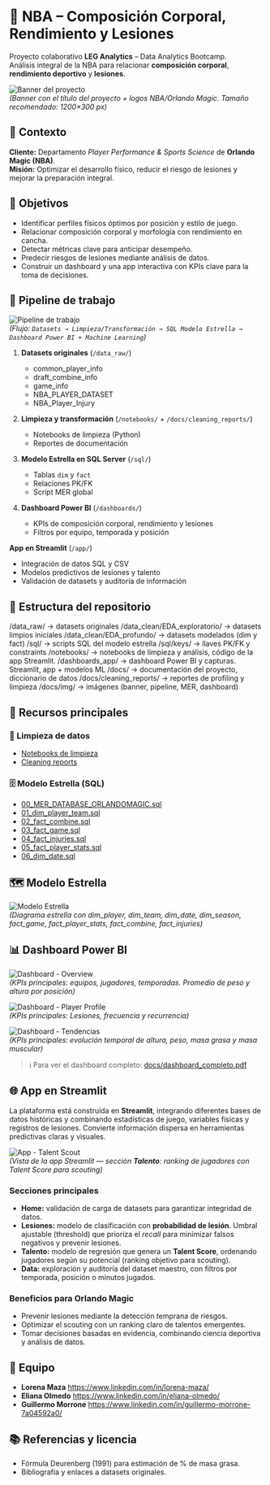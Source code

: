 # 🏀 NBA – Composición Corporal, Rendimiento y Lesiones

Proyecto colaborativo **LEG Analytics** – Data Analytics Bootcamp.  
Análisis integral de la NBA para relacionar **composición corporal**, **rendimiento deportivo** y **lesiones**.



<!-- Banner -->
![Banner del proyecto](docs/img/banner.png)  
*(Banner con el título del proyecto + logos NBA/Orlando Magic. Tamaño recomendado: 1200×300 px)*



## 📌 Contexto
**Cliente:** Departamento *Player Performance & Sports Science* de **Orlando Magic (NBA)**.  
**Misión:** Optimizar el desarrollo físico, reducir el riesgo de lesiones y mejorar la preparación integral.



## 🎯 Objetivos
- Identificar perfiles físicos óptimos por posición y estilo de juego.  
- Relacionar composición corporal y morfología con rendimiento en cancha.  
- Detectar métricas clave para anticipar desempeño.  
- Predecir riesgos de lesiones mediante análisis de datos.  
- Construir un dashboard y una app interactiva con KPIs clave para la toma de decisiones.



## 🔄 Pipeline de trabajo

![Pipeline de trabajo](docs/img/pipeline.png)  
*(Flujo: `Datasets → Limpieza/Transformación → SQL Modelo Estrella → Dashboard Power BI + Machine Learning`)*

1. **Datasets originales** (`/data_raw/`)  
   - common_player_info  
   - draft_combine_info  
   - game_info  
   - NBA_PLAYER_DATASET  
   - NBA_Player_Injury  

2. **Limpieza y transformación** (`/notebooks/` + `/docs/cleaning_reports/`)  
   - Notebooks de limpieza (Python)  
   - Reportes de documentación  

3. **Modelo Estrella en SQL Server** (`/sql/`)  
   - Tablas `dim` y `fact`  
   - Relaciones PK/FK  
   - Script MER global  

4. **Dashboard Power BI** (`/dashboards/`)  
   - KPIs de composición corporal, rendimiento y lesiones  
   - Filtros por equipo, temporada y posición  

  **App en Streamlit** (`/app/`)  
   - Integración de datos SQL y CSV  
   - Modelos predictivos de lesiones y talento  
   - Validación de datasets y auditoría de información



## 📂 Estructura del repositorio
/data_raw/ → datasets originales
/data_clean/EDA_exploratorio/ → datasets limpios iniciales
/data_clean/EDA_profundo/ → datasets modelados (dim y fact)
/sql/ → scripts SQL del modelo estrella
/sql/keys/ → llaves PK/FK y constraints
/notebooks/ → notebooks de limpieza y análisis, código de la app Streamlit.
/dashboards_app/ → dashboard Power BI y capturas. Streamlit, app + modelos ML
/docs/ → documentación del proyecto, diccionario de datos
/docs/cleaning_reports/ → reportes de profiling y limpieza
/docs/img/ → imágenes (banner, pipeline, MER, dashboard)



## 📑 Recursos principales

### 🧹 Limpieza de datos
- [Notebooks de limpieza](./notebooks/)  
- [Cleaning reports](./docs/cleaning_reports/)  

### 🗄️ Modelo Estrella (SQL)
- [00_MER_DATABASE_ORLANDOMAGIC.sql](./sql/00_MER_DATABASE_ORLANDOMAGIC.sql)  
- [01_dim_player_team.sql](./sql/01_dim_player_team.sql)  
- [02_fact_combine.sql](./sql/02_fact_combine.sql)  
- [03_fact_game.sql](./sql/03_fact_game.sql)  
- [04_fact_injuries.sql](./sql/04_fact_injuries.sql)  
- [05_fact_player_stats.sql](./sql/05_fact_player_stats.sql)  
- [06_dim_date.sql](./sql/dim_date.sql)  


## 🗺 Modelo Estrella

![Modelo Estrella](docs/img/mer.png)  
*(Diagrama estrella con dim_player, dim_team, dim_date, dim_season, fact_game, fact_player_stats, fact_combine, fact_injuries)*



## 📊 Dashboard Power BI

![Dashboard - Overview](docs/img/dashboard_1.png)  
*(KPIs principales: equipos, jugadores, temporadas. Promedio de peso y altura por posición)*

![Dashboard - Player Profile](docs/img/dashboard_2.png)  
*(KPIs principales: Lesiones, frecuencia y recurrencia)*

![Dashboard - Tendencias](docs/img/dashboard_3.png)  
*(KPIs principales: evolución temporal de altura, peso, masa grasa y masa muscular)*

> ℹ️ Para ver el dashboard completo: [docs/dashboard_completo.pdf](docs/dashboard_completo.pdf)



## 🌐 App en Streamlit
La plataforma está construida en **Streamlit**, integrando diferentes bases de datos históricas y combinando estadísticas de juego, variables físicas y registros de lesiones. Convierte información dispersa en herramientas predictivas claras y visuales.

![App - Talent Scout](docs/img/talent_scout.png)  
*(Vista de la app Streamlit — sección **Talento**: ranking de jugadores con Talent Score para scouting)*


### Secciones principales
- **Home:** validación de carga de datasets para garantizar integridad de datos.  
- **Lesiones:** modelo de clasificación con **probabilidad de lesión**. Umbral ajustable (threshold) que prioriza el *recall* para minimizar falsos negativos y prevenir lesiones.  
- **Talento:** modelo de regresión que genera un **Talent Score**, ordenando jugadores según su potencial (ranking objetivo para scouting).  
- **Data:** exploración y auditoría del dataset maestro, con filtros por temporada, posición o minutos jugados.  

### Beneficios para Orlando Magic
- Prevenir lesiones mediante la detección temprana de riesgos.  
- Optimizar el scouting con un ranking claro de talentos emergentes.  
- Tomar decisiones basadas en evidencia, combinando ciencia deportiva y análisis de datos.  



## 👥 Equipo

- **Lorena Maza** https://www.linkedin.com/in/lorena-maza/
- **Eliana Olmedo** https://www.linkedin.com/in/eliana-olmedo/
- **Guillermo Morrone** https://www.linkedin.com/in/guillermo-morrone-7a04592a0/



## 📚 Referencias y licencia
- Fórmula Deurenberg (1991) para estimación de % de masa grasa.  
- Bibliografía y enlaces a datasets originales.  




